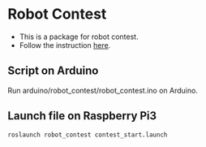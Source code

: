 # Robot Contest
* This is a package for robot contest.
* Follow the instruction [here](https://hackmd.io/sONAdozGQpKjERztwNUR8g).

## Script on Arduino
Run arduino/robot_contest/robot_contest.ino on Arduino.

## Launch file on Raspberry Pi3
```
roslaunch robot_contest contest_start.launch
```
